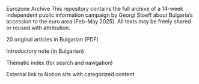 Eurozone Archive
This repository contains the full archive of a 14-week independent public information campaign by Georgi Stoeff about Bulgaria’s accession to the euro area (Feb–May 2025). All texts may be freely shared or reused with attribution.

20 original articles in Bulgarian (PDF)

Introductory note (in Bulgarian)

Thematic index (for search and navigation)

External link to Notion site with categorized content
